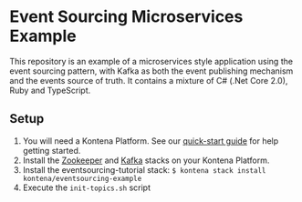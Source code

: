 # Event Sourcing Microservices Example

This repository is an example of a microservices style application using the event sourcing pattern, with Kafka as both the event publishing mechanism and the events source of truth.  It contains a mixture of C# (.Net Core 2.0), Ruby and TypeScript.

## Setup
1. You will need a Kontena Platform.  See our [quick-start guide](https://kontena.io/docs/quick-start.html) for help getting started.
2. Install the [Zookeeper](https://github.com/kontena/kontena-stacks/tree/master/zookeeper) and [Kafka](https://github.com/kontena/kontena-stacks/tree/master/kafka) stacks on your Kontena Platform.
3. Install the eventsourcing-tutorial stack: `$ kontena stack install kontena/eventsourcing-example`
4. Execute the `init-topics.sh` script